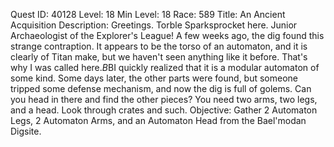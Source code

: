 Quest ID: 40128
Level: 18
Min Level: 18
Race: 589
Title: An Ancient Acquisition
Description: Greetings. Torble Sparksprocket here. Junior Archaeologist of the Explorer's League! A few weeks ago, the dig found this strange contraption. It appears to be the torso of an automaton, and it is clearly of Titan make, but we haven't seen anything like it before. That's why I was called here.$B$BI quickly realized that it is a modular automaton of some kind. Some days later, the other parts were found, but someone tripped some defense mechanism, and now the dig is full of golems. Can you head in there and find the other pieces? You need two arms, two legs, and a head. Look through crates and such.
Objective: Gather 2 Automaton Legs, 2 Automaton Arms, and an Automaton Head from the Bael'modan Digsite.
